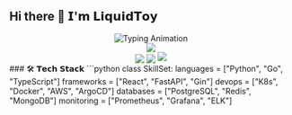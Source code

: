 ## Hi there 👋 𝗜'𝗺 𝗟𝗶𝗾𝘂𝗶𝗱𝗧𝗼𝘆 
<div align="center">
  <!-- 动态打字效果 -->
  <img src="https://readme-typing-svg.demolab.com?font=Fira+Code&pause=1000&color=58A6FF&width=435&lines=Full-Stack+Developer;Open+Source+Enthusiast;Cloud+Native+Explorer" alt="Typing Animation" />
  <!-- 技术栈图标 -->
  <div align="center">
    <img src="https://skillicons.dev/icons?i=py,go,js,ts,react,kubernetes,docker,aws,linux,git,postgres,redis,grafana&perline=7" />
  </div>
  <!-- GitHub统计卡片 -->
  <img align="center" src="https://github-readme-stats.vercel.app/api?username=liquidtoy001&show_icons=true&theme=radical&hide_title=true" />
  <img align="center" src="https://github-readme-stats.vercel.app/api/top-langs/?username=liquidtoy001&layout=compact&theme=radical" />
  <!-- 连续贡献统计 -->
  <img src="https://github-readme-activity-graph.vercel.app/graph?username=liquidtoy001&theme=react-dark&bg_color=0D1117&hide_border=true" />
</div>
### 🛠️ 𝗧𝗲𝗰𝗵 𝗦𝘁𝗮𝗰𝗸
```python
class SkillSet:
    languages = ["Python", "Go", "TypeScript"]
    frameworks = ["React", "FastAPI", "Gin"]
    devops = ["K8s", "Docker", "AWS", "ArgoCD"]
    databases = ["PostgreSQL", "Redis", "MongoDB"]
    monitoring = ["Prometheus", "Grafana", "ELK"]
